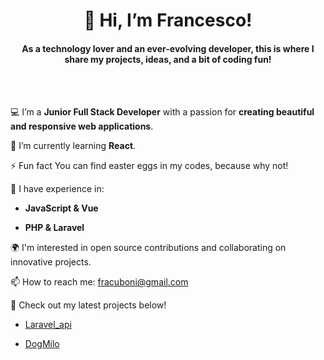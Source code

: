 <h1 align='center'>👋 Hi, I’m Francesco!</h1>

<h4 align='center'>As a technology lover and an ever-evolving developer, this is where I share my projects, ideas, and a bit of coding fun!</h4>
<br>
<br>

💻 I’m a **Junior Full Stack Developer** with a passion for **creating beautiful and responsive web applications**.

🌱 I’m currently learning **React**.

⚡ Fun fact You can find easter eggs in my codes, because why not!

🔧 I have experience in:
- **JavaScript & Vue**
  
- **PHP & Laravel**


🌍 I'm interested in open source contributions and collaborating on innovative projects.

📫 How to reach me: fracuboni@gmail.com

🚀 Check out my latest projects below!
- [Laravel_api](https://github.com/FraCuboni/laravel-api)
  
- [DogMilo](https://github.com/FraCuboni/proj-html-vuejs)
